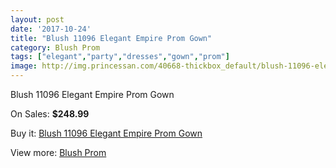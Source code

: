 ```yaml
---
layout: post
date: '2017-10-24'
title: "Blush 11096 Elegant Empire Prom Gown"
category: Blush Prom
tags: ["elegant","party","dresses","gown","prom"]
image: http://img.princessan.com/40668-thickbox_default/blush-11096-elegant-empire-prom-gown.jpg
---
```

Blush 11096 Elegant Empire Prom Gown

On Sales: **$248.99**
<a href="https://www.princessan.com/en/blush-prom/19007-blush-11096-elegant-empire-prom-gown.html"><amp-img layout="responsive" width="600" height="600" src="//img.princessan.com/40668-thickbox_default/blush-11096-elegant-empire-prom-gown.jpg" alt="Blush 11096 Elegant Empire Prom Gown 0" /></a>
<a href="https://www.princessan.com/en/blush-prom/19007-blush-11096-elegant-empire-prom-gown.html"><amp-img layout="responsive" width="600" height="600" src="//img.princessan.com/40670-thickbox_default/blush-11096-elegant-empire-prom-gown.jpg" alt="Blush 11096 Elegant Empire Prom Gown 1" /></a>
<a href="https://www.princessan.com/en/blush-prom/19007-blush-11096-elegant-empire-prom-gown.html"><amp-img layout="responsive" width="600" height="600" src="//img.princessan.com/40669-thickbox_default/blush-11096-elegant-empire-prom-gown.jpg" alt="Blush 11096 Elegant Empire Prom Gown 2" /></a>

Buy it: [Blush 11096 Elegant Empire Prom Gown](https://www.princessan.com/en/blush-prom/19007-blush-11096-elegant-empire-prom-gown.html "Blush 11096 Elegant Empire Prom Gown")

View more: [Blush Prom](https://www.princessan.com/en/180-blush-prom "Blush Prom")